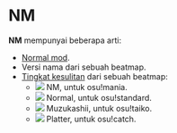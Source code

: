 # NM

**NM** mempunyai beberapa arti:

- [Normal mod](/wiki/Modding/Normal_mod).
- Versi nama dari sebuah beatmap.
- [Tingkat kesulitan](/wiki/Beatmap/Difficulty) dari sebuah beatmap:
  - ![](/wiki/shared/diff/normal-m.png) NM, untuk osu!mania.
  - ![](/wiki/shared/diff/normal-s.png) Normal, untuk osu!standard.
  - ![](/wiki/shared/diff/normal-t.png) Muzukashii, untuk osu!taiko.
  - ![](/wiki/shared/diff/normal-c.png) Platter, untuk osu!catch.
